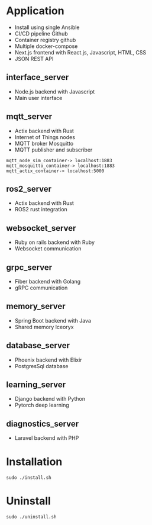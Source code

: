 # Application
- Install using single Ansible 
- CI/CD pipeline Github
- Container registry github
- Multiple docker-compose
- Next.js frontend with React.js, Javascript, HTML, CSS
- JSON REST API

## interface_server
- Node.js backend with Javascript
- Main user interface

## mqtt_server
- Actix backend with Rust
- Internet of Things nodes 
- MQTT broker Mosquitto
- MQTT publisher and subscriber 
```
mqtt_node_sim_container-> localhost:1883
mqtt_mosquitto_container-> localhost:1883
mqtt_actix_container-> localhost:5000
```

## ros2_server
- Actix backend with Rust
- ROS2 rust integration

## websocket_server
- Ruby on rails backend with Ruby
- Websocket communication

## grpc_server
- Fiber backend with Golang 
- gRPC communication

## memory_server
- Spring Boot backend with Java
- Shared memory Iceoryx

## database_server
- Phoenix backend with Elixir
- PostgresSql database

## learning_server
- Django backend with Python
- Pytorch deep learning

## diagnostics_server
- Laravel backend with PHP

# Installation
```
sudo ./install.sh
```

# Uninstall
```
sudo ./uninstall.sh
```

